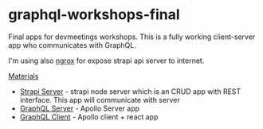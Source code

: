 # graphql-workshops-final
Final apps for devmeetings workshops. This is a fully working client-server app who communicates with GraphQL.

I'm using also [ngrox](https://ngrok.com/) for expose strapi api server to internet.

[Materials](https://dfdcpl.gitbook.io/graphql-workshops/)

- [Strapi Server](rest-api/) - strapi node server which is an CRUD app with REST interface. This app will communicate with server
- [GraphQL Server](server/) - Apollo Server app 
- [GraphQL Client](client/) - Apollo client + react app
